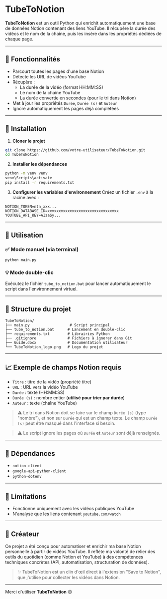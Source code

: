 # TubeToNotion


**TubeToNotion** est un outil Python qui enrichit automatiquement une base de données Notion contenant des liens YouTube. Il récupère la durée des vidéos et le nom de la chaîne, puis les insère dans les propriétés dédiées de chaque page.

---

## 🚀 Fonctionnalités

- Parcourt toutes les pages d'une base Notion
- Détecte les URL de vidéos YouTube
- Récupère :
  - La durée de la vidéo (format HH\:MM\:SS)
  - Le nom de la chaîne YouTube
  - La durée convertie en secondes (pour le tri dans Notion)
- Met à jour les propriétés `Durée`, `Durée (s)` et `Auteur`
- Ignore automatiquement les pages déjà complétées

---

## 🔧 Installation

1. **Cloner le projet**

```bash
git clone https://github.com/votre-utilisateur/TubeToNotion.git
cd TubeToNotion
```

2. **Installer les dépendances**

```bash
python -m venv venv
venv\Scripts\activate
pip install -r requirements.txt
```

3. **Configurer les variables d'environnement**
   Créez un fichier `.env` à la racine avec :

```env
NOTION_TOKEN=ntn_xxx...
NOTION_DATABASE_ID=xxxxxxxxxxxxxxxxxxxxxxxxxxxxxxxx
YOUTUBE_API_KEY=AIzaSy...
```

---

## 🔄 Utilisation

### ✅ Mode manuel (via terminal)

```bash
python main.py
```

### 💡 Mode double-clic

Exécutez le fichier `tube_to_notion.bat` pour lancer automatiquement le script dans l'environnement virtuel.

---

## 📂 Structure du projet

```
TubeToNotion/
├── main.py                  # Script principal
├── tube_to_notion.bat      # Lancement en double-clic
├── requirements.txt        # Librairies Python
├── .gitignore              # Fichiers à ignorer dans Git
├── Guide.docx              # Documentation utilisateur
└── TubeToNotion_logo.png   # Logo du projet
```

---

## 📈 Exemple de champs Notion requis

- `Titre` : titre de la vidéo (propriété titre)
- `URL` : URL vers la vidéo YouTube
- `Durée` : texte (HH\:MM\:SS)
- `Durée (s)` : nombre entier (**utilisé pour trier par durée**)
- `Auteur` : texte (chaîne YouTube)

> ⚠️ Le tri dans Notion doit se faire sur le champ `Durée (s)` (type "nombre"), et non sur `Durée` qui est un champ texte. Le champ `Durée (s)` peut être masqué dans l'interface si besoin.

> ⚠️ Le script ignore les pages où `Durée` **et** `Auteur` sont déjà renseignés.

---

## 🚧 Dépendances

- `notion-client`
- `google-api-python-client`
- `python-dotenv`

---

## 🚫 Limitations

- Fonctionne uniquement avec les vidéos publiques YouTube
- N'analyse que les liens contenant `youtube.com/watch`

---

## 🌟 Créateur

Ce projet a été conçu pour automatiser et enrichir ma base Notion personnelle à partir de vidéos YouTube. Il reflète ma volonté de relier des outils du quotidien (comme Notion et YouTube) à des compétences techniques concrètes (API, automatisation, structuration de données).

> ✨ TubeToNotion est un clin d'œil direct à l'extension "Save to Notion", que j'utilise pour collecter les vidéos dans Notion.

---

Merci d'utiliser **TubeToNotion** 😊

